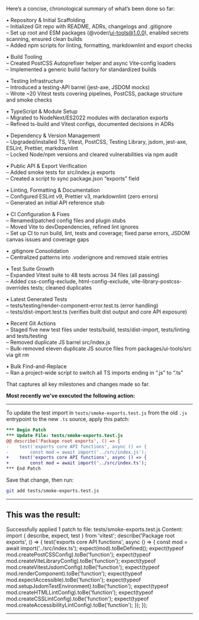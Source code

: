 Here’s a concise, chronological summary of what’s been done so far:

• Repository & Initial Scaffolding  
  – Initialized Git repo with README, ADRs, changelogs and .gitignore  
  – Set up root and ESM packages (@voder/ui-tools@1.0.0), enabled secrets scanning, ensured clean builds  
  – Added npm scripts for linting, formatting, markdownlint and export checks  

• Build Tooling  
  – Created PostCSS Autoprefixer helper and async Vite‐config loaders  
  – Implemented a generic build factory for standardized builds  

• Testing Infrastructure  
  – Introduced a testing-API barrel (jest-axe, JSDOM mocks)  
  – Wrote ~20 Vitest tests covering pipelines, PostCSS, package structure and smoke checks  

• TypeScript & Module Setup  
  – Migrated to NodeNext/ES2022 modules with declaration exports  
  – Refined ts-build and Vitest configs, documented decisions in ADRs  

• Dependency & Version Management  
  – Upgraded/installed TS, Vitest, PostCSS, Testing Library, jsdom, jest-axe, ESLint, Prettier, markdownlint  
  – Locked Node/npm versions and cleared vulnerabilities via npm audit  

• Public API & Export Verification  
  – Added smoke tests for src/index.js exports  
  – Created a script to sync package.json “exports” field  

• Linting, Formatting & Documentation  
  – Configured ESLint v9, Prettier v3, markdownlint (zero errors)  
  – Generated an initial API reference stub  

• CI Configuration & Fixes  
  – Renamed/patched config files and plugin stubs  
  – Moved Vite to devDependencies, refined lint ignores  
  – Set up CI to run build, lint, tests and coverage; fixed parse errors, JSDOM canvas issues and coverage gaps  

• .gitignore Consolidation  
  – Centralized patterns into .voderignore and removed stale entries  

• Test Suite Growth  
  – Expanded Vitest suite to 48 tests across 34 files (all passing)  
  – Added css-config-exclude, html-config-exclude, vite-library-postcss-overrides tests; cleaned duplicates  

• Latest Generated Tests  
  – tests/testing/render-component-error.test.ts (error handling)  
  – tests/dist-import.test.ts (verifies built dist output and core API exposure)  

• Recent Git Actions  
  – Staged five new test files under tests/build, tests/dist-import, tests/linting and tests/testing  
  – Removed duplicate JS barrel src/index.js  
  – Bulk-removed eleven duplicate JS source files from packages/ui-tools/src via git rm  

• Bulk Find-and-Replace  
  – Ran a project-wide script to switch all TS imports ending in “.js” to “.ts”  

That captures all key milestones and changes made so far.

**Most recently we've executed the following action:**

---
To update the test import in `tests/smoke-exports.test.js` from the old `.js` entrypoint to the new `.ts` source, apply this patch:

```patch
*** Begin Patch
*** Update File: tests/smoke-exports.test.js
@@ describe('Package root exports', () => {
-    test('exports core API functions', async () => {
-        const mod = await import('../src/index.js');
+    test('exports core API functions', async () => {
+        const mod = await import('../src/index.ts');
*** End Patch
```

Save that change, then run:

```bash
git add tests/smoke-exports.test.js
```
---

**This was the result:**
---
Successfully applied 1 patch to file: tests/smoke-exports.test.js
Content:
import { describe, expect, test } from 'vitest';
describe('Package root exports', () => {
    test('exports core API functions', async () => {
        const mod = await import('../src/index.ts');
        expect(mod).toBeDefined();
        expect(typeof mod.createPostCSSConfig).toBe('function');
        expect(typeof mod.createViteLibraryConfig).toBe('function');
        expect(typeof mod.createVitestJsdomConfig).toBe('function');
        expect(typeof mod.renderComponent).toBe('function');
        expect(typeof mod.expectAccessible).toBe('function');
        expect(typeof mod.setupJsdomTestEnvironment).toBe('function');
        expect(typeof mod.createHTMLLintConfig).toBe('function');
        expect(typeof mod.createCSSLintConfig).toBe('function');
        expect(typeof mod.createAccessibilityLintConfig).toBe('function');
    });
});

---
